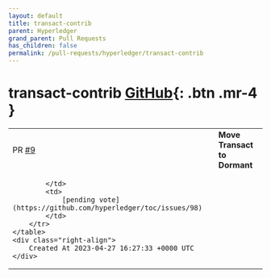 ```yaml
---
layout: default
title: transact-contrib
parent: Hyperledger
grand_parent: Pull Requests
has_children: false
permalink: /pull-requests/hyperledger/transact-contrib
---
```


# transact-contrib <span class="fs-3 right-align">[GitHub](https://github.com/hyperledger/transact-contrib){: .btn .mr-4 }</span>


<div>
    <table>
        <tr>
            <td>
                PR <a href="https://github.com/hyperledger/transact-contrib/pull/9" class=".btn">#9</a>
            </td>
            <td>
                <b>
                    Move Transact to Dormant
                </b>
            </td>
        </tr>
        <tr>
            <td>
                
            </td>
            <td>
                [pending vote](https://github.com/hyperledger/toc/issues/98)
            </td>
        </tr>
    </table>
    <div class="right-align">
        Created At 2023-04-27 16:27:33 +0000 UTC
    </div>
</div>

